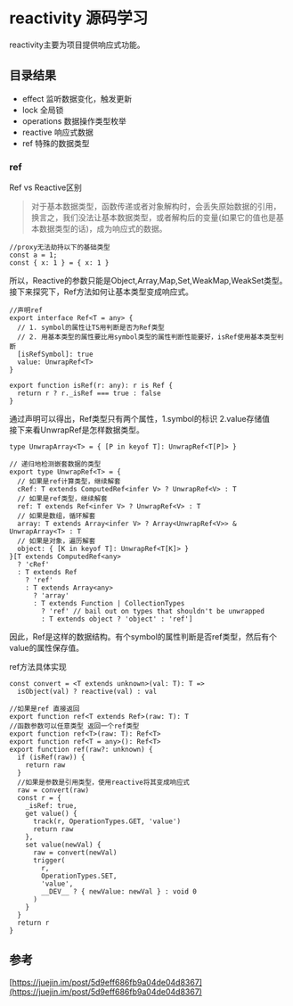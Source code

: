 # reactivity 源码学习
reactivity主要为项目提供响应式功能。

## 目录结果
* effect 监听数据变化，触发更新
* lock 全局锁
* operations 数据操作类型枚举
* reactive 响应式数据
* ref 特殊的数据类型

### ref

Ref vs Reactive区别
>对于基本数据类型，函数传递或者对象解构时，会丢失原始数据的引用，   
>换言之，我们没法让基本数据类型，或者解构后的变量(如果它的值也是基本数据类型的话)，成为响应式的数据。

```
//proxy无法劫持以下的基础类型
const a = 1;
const { x: 1 } = { x: 1 }
```

所以，Reactive的参数只能是Object,Array,Map,Set,WeakMap,WeakSet类型。   
接下来探究下，Ref方法如何让基本类型变成响应式。    

```
//声明ref
export interface Ref<T = any> {
  // 1. symbol的属性让TS用判断是否为Ref类型
  // 2. 用基本类型的属性要比用symbol类型的属性判断性能要好，isRef使用基本类型判断
  [isRefSymbol]: true
  value: UnwrapRef<T>
}

export function isRef(r: any): r is Ref {
  return r ? r._isRef === true : false
}
```

通过声明可以得出，Ref类型只有两个属性，1.symbol的标识 2.value存储值    
接下来看UnwrapRef是怎样数据类型。

```
type UnwrapArray<T> = { [P in keyof T]: UnwrapRef<T[P]> }

// 递归地检测嵌套数据的类型  
export type UnwrapRef<T> = {
  // 如果是ref计算类型，继续解套
  cRef: T extends ComputedRef<infer V> ? UnwrapRef<V> : T
  // 如果是ref类型，继续解套
  ref: T extends Ref<infer V> ? UnwrapRef<V> : T
  // 如果是数组，循环解套
  array: T extends Array<infer V> ? Array<UnwrapRef<V>> & UnwrapArray<T> : T
  // 如果是对象，遍历解套
  object: { [K in keyof T]: UnwrapRef<T[K]> }
}[T extends ComputedRef<any>
  ? 'cRef'
  : T extends Ref
    ? 'ref'
    : T extends Array<any>
      ? 'array'
      : T extends Function | CollectionTypes
        ? 'ref' // bail out on types that shouldn't be unwrapped
        : T extends object ? 'object' : 'ref']

```
因此，Ref是这样的数据结构。有个symbol的属性判断是否ref类型，然后有个value的属性保存值。   


ref方法具体实现
```
const convert = <T extends unknown>(val: T): T =>
  isObject(val) ? reactive(val) : val

//如果是ref 直接返回
export function ref<T extends Ref>(raw: T): T
//函数参数可以任意类型 返回一个ref类型
export function ref<T>(raw: T): Ref<T>
export function ref<T = any>(): Ref<T>
export function ref(raw?: unknown) {
  if (isRef(raw)) {
    return raw
  }
  //如果是参数是引用类型，使用reactive将其变成响应式
  raw = convert(raw) 
  const r = {
    _isRef: true,
    get value() {
      track(r, OperationTypes.GET, 'value')
      return raw
    },
    set value(newVal) {
      raw = convert(newVal)
      trigger(
        r,
        OperationTypes.SET,
        'value',
        __DEV__ ? { newValue: newVal } : void 0
      )
    }
  }
  return r
}
```

## 参考
[https://juejin.im/post/5d9eff686fb9a04de04d8367](https://juejin.im/post/5d9eff686fb9a04de04d8367)